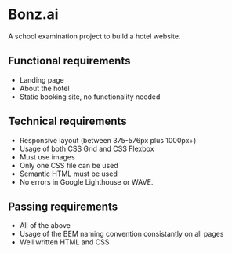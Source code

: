# Bonz.ai

A school examination project to build a hotel website. 

## Functional requirements

- Landing page
- About the hotel
- Static booking site, no functionality needed

## Technical requirements

- Responsive layout (between 375-576px plus 1000px+)
- Usage of both CSS Grid and CSS Flexbox
- Must use images
- Only one CSS file can be used
- Semantic HTML must be used
- No errors in Google Lighthouse or WAVE.

## Passing requirements

- All of the above
- Usage of the BEM naming convention consistantly on all pages
- Well written HTML and CSS
